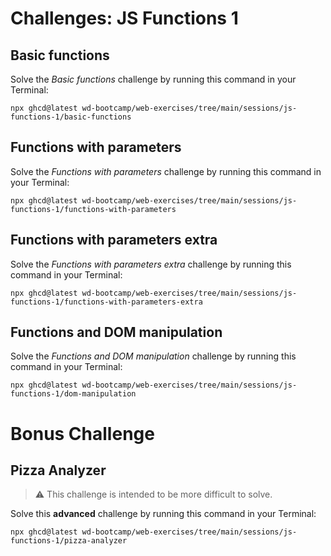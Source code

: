 # Challenges: JS Functions 1

## Basic functions

Solve the _Basic functions_ challenge by running this command in your Terminal:

```
npx ghcd@latest wd-bootcamp/web-exercises/tree/main/sessions/js-functions-1/basic-functions
```

## Functions with parameters

Solve the _Functions with parameters_ challenge by running this command in your Terminal:

```
npx ghcd@latest wd-bootcamp/web-exercises/tree/main/sessions/js-functions-1/functions-with-parameters
```

## Functions with parameters extra

Solve the _Functions with parameters extra_ challenge by running this command in your Terminal:

```
npx ghcd@latest wd-bootcamp/web-exercises/tree/main/sessions/js-functions-1/functions-with-parameters-extra
```

## Functions and DOM manipulation

Solve the _Functions and DOM manipulation_ challenge by running this command in your Terminal:

```
npx ghcd@latest wd-bootcamp/web-exercises/tree/main/sessions/js-functions-1/dom-manipulation
```

# Bonus Challenge

## Pizza Analyzer

> ⚠️ This challenge is intended to be more difficult to solve.

Solve this **advanced** challenge by running this command in your Terminal:

```
npx ghcd@latest wd-bootcamp/web-exercises/tree/main/sessions/js-functions-1/pizza-analyzer
```
